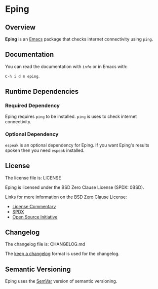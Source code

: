 # Eping

## Overview

**Eping** is an [Emacs][emacs] package that checks internet
connectivity using `ping`.

[emacs]: <https://www.gnu.org/software/emacs/>

## Documentation

You can read the documentation with `info` or in Emacs with:

`C-h i d m eping`.

## Runtime Dependencies

### Required Dependency

Eping requires `ping` to be installed.  `ping` is uses to check
internet connectivity.

### Optional Dependency

`espeak` is an optional dependency for Eping.  If you want Eping's
results spoken then you need `espeak` installed.

## License

The license file is: LICENSE

Eping is licensed under the BSD Zero Clause License (SPDX: 0BSD).

Links for more information on the BSD Zero Clause License:

- [License Commentary][landley]
- [SPDX][spdx]
- [Open Source Initiative][osi]

[landley]: <https://web.archive.org/web/20200909121328/https://landley.net/toybox/license.html>
[spdx]: <https://web.archive.org/web/20200909121345/https://spdx.org/licenses/0BSD.html>
[osi]: <https://web.archive.org/web/20200923194052/https://opensource.org/licenses/0BSD>

## Changelog

The changelog file is: CHANGELOG.md

The [keep a changelog][changelog] format is used for the changelog.

[changelog]: <https://web.archive.org/web/20201004165239/https://keepachangelog.com/en/1.0.0/>

## Semantic Versioning

Eping uses the [SemVar][semvar] version of semantic versioning.

[semvar]: <https://web.archive.org/web/20201009135328/https://semver.org/>
